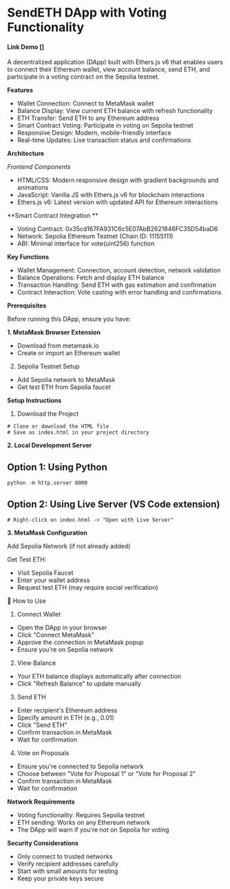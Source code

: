 # **SendETH DApp with Voting Functionality**

#### Link Demo []

A decentralized application (DApp) built with Ethers.js v6 that enables users to connect their Ethereum wallet, view account balance, send ETH, and participate in a voting contract on the Sepolia testnet.

**Features**
* Wallet Connection: Connect to MetaMask wallet
* Balance Display: View current ETH balance with refresh functionality
* ETH Transfer: Send ETH to any Ethereum address
* Smart Contract Voting: Participate in voting on Sepolia testnet
* Responsive Design: Modern, mobile-friendly interface
* Real-time Updates: Live transaction status and confirmations

**Architecture**

_Frontend Components_

* HTML/CSS: Modern responsive design with gradient backgrounds and animations
* JavaScript: Vanilla JS with Ethers.js v6 for blockchain interactions
* Ethers.js v6: Latest version with updated API for Ethereum interactions

**Smart Contract Integration
**
* Voting Contract: 0x35cd167FA931C6c5E07AbB2621846FC35D54baD6
* Network: Sepolia Ethereum Testnet (Chain ID: 11155111)
* ABI: Minimal interface for vote(uint256) function

**Key Functions**

* Wallet Management: Connection, account detection, network validation
* Balance Operations: Fetch and display ETH balance
* Transaction Handling: Send ETH with gas estimation and confirmation
* Contract Interaction: Vote casting with error handling and confirmations

**Prerequisites**

Before running this DApp, ensure you have:

**1. MetaMask Browser Extension**

* Download from metamask.io
* Create or import an Ethereum wallet


2. Sepolia Testnet Setup

* Add Sepolia network to MetaMask
* Get test ETH from Sepolia faucet

 **Setup Instructions**

1. Download the Project

```
# Clone or download the HTML file
# Save as index.html in your project directory
```
**2. Local Development Server**
   
## Option 1: Using Python
```
python -m http.server 8000

```
## Option 2: Using Live Server (VS Code extension)
```
# Right-click on index.html -> "Open with Live Server"
```

**3. MetaMask Configuration**

Add Sepolia Network (if not already added)

Get Test ETH:

* Visit Sepolia Faucet
* Enter your wallet address
* Request test ETH (may require social verification)


🎯 How to Use
1. Connect Wallet

* Open the DApp in your browser
* Click "Connect MetaMask"
* Approve the connection in MetaMask popup
* Ensure you're on Sepolia network

2. View Balance

* Your ETH balance displays automatically after connection
* Click "Refresh Balance" to update manually

3. Send ETH

* Enter recipient's Ethereum address
* Specify amount in ETH (e.g., 0.01)
* Click "Send ETH"
* Confirm transaction in MetaMask
* Wait for confirmation

4. Vote on Proposals

* Ensure you're connected to Sepolia network
* Choose between "Vote for Proposal 1" or "Vote for Proposal 2"
* Confirm transaction in MetaMask
* Wait for confirmation

**Network Requirements**

* Voting functionality: Requires Sepolia testnet
* ETH sending: Works on any Ethereum network
* The DApp will warn if you're not on Sepolia for voting

**Security Considerations**

* Only connect to trusted networks
* Verify recipient addresses carefully
* Start with small amounts for testing
* Keep your private keys secure

